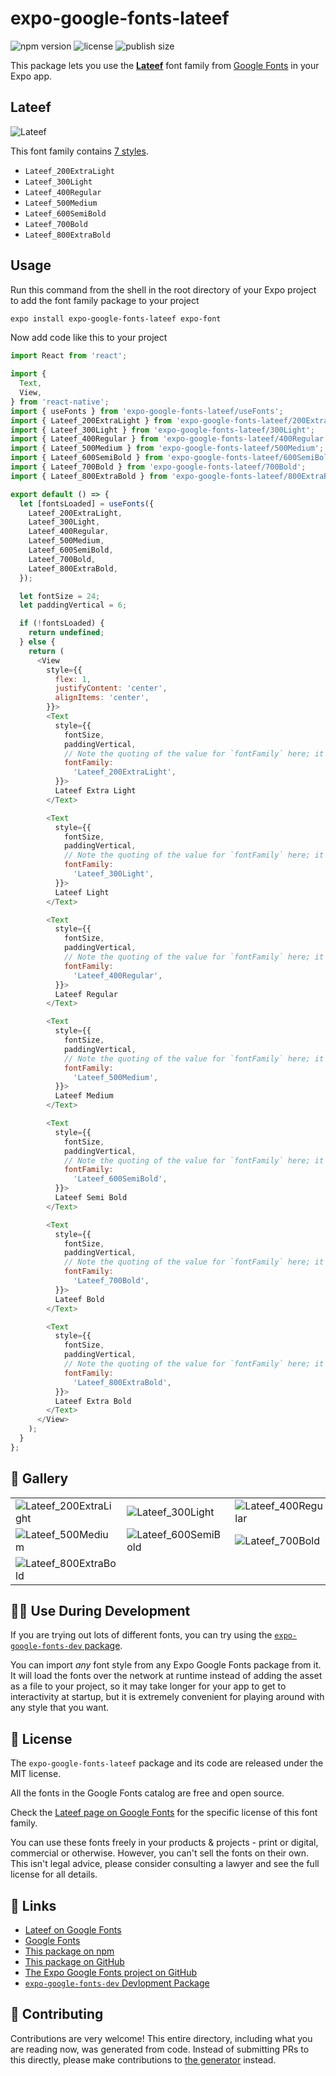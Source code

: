 # expo-google-fonts-lateef

![npm version](https://flat.badgen.net/npm/v/expo-google-fonts-lateef)
![license](https://flat.badgen.net/github/license/expo/google-fonts)
![publish size](https://flat.badgen.net/packagephobia/install/expo-google-fonts-lateef)

This package lets you use the [**Lateef**](https://fonts.google.com/specimen/Lateef) font family from [Google Fonts](https://fonts.google.com/) in your Expo app.

## Lateef

![Lateef](./font-family.png)

This font family contains [7 styles](#-gallery).

- `Lateef_200ExtraLight`
- `Lateef_300Light`
- `Lateef_400Regular`
- `Lateef_500Medium`
- `Lateef_600SemiBold`
- `Lateef_700Bold`
- `Lateef_800ExtraBold`

## Usage

Run this command from the shell in the root directory of your Expo project to add the font family package to your project
```sh
expo install expo-google-fonts-lateef expo-font
```

Now add code like this to your project
```js
import React from 'react';

import {
  Text,
  View,
} from 'react-native';
import { useFonts } from 'expo-google-fonts-lateef/useFonts';
import { Lateef_200ExtraLight } from 'expo-google-fonts-lateef/200ExtraLight';
import { Lateef_300Light } from 'expo-google-fonts-lateef/300Light';
import { Lateef_400Regular } from 'expo-google-fonts-lateef/400Regular';
import { Lateef_500Medium } from 'expo-google-fonts-lateef/500Medium';
import { Lateef_600SemiBold } from 'expo-google-fonts-lateef/600SemiBold';
import { Lateef_700Bold } from 'expo-google-fonts-lateef/700Bold';
import { Lateef_800ExtraBold } from 'expo-google-fonts-lateef/800ExtraBold';

export default () => {
  let [fontsLoaded] = useFonts({
    Lateef_200ExtraLight,
    Lateef_300Light,
    Lateef_400Regular,
    Lateef_500Medium,
    Lateef_600SemiBold,
    Lateef_700Bold,
    Lateef_800ExtraBold,
  });

  let fontSize = 24;
  let paddingVertical = 6;

  if (!fontsLoaded) {
    return undefined;
  } else {
    return (
      <View
        style={{
          flex: 1,
          justifyContent: 'center',
          alignItems: 'center',
        }}>
        <Text
          style={{
            fontSize,
            paddingVertical,
            // Note the quoting of the value for `fontFamily` here; it expects a string!
            fontFamily:
              'Lateef_200ExtraLight',
          }}>
          Lateef Extra Light
        </Text>

        <Text
          style={{
            fontSize,
            paddingVertical,
            // Note the quoting of the value for `fontFamily` here; it expects a string!
            fontFamily:
              'Lateef_300Light',
          }}>
          Lateef Light
        </Text>

        <Text
          style={{
            fontSize,
            paddingVertical,
            // Note the quoting of the value for `fontFamily` here; it expects a string!
            fontFamily:
              'Lateef_400Regular',
          }}>
          Lateef Regular
        </Text>

        <Text
          style={{
            fontSize,
            paddingVertical,
            // Note the quoting of the value for `fontFamily` here; it expects a string!
            fontFamily:
              'Lateef_500Medium',
          }}>
          Lateef Medium
        </Text>

        <Text
          style={{
            fontSize,
            paddingVertical,
            // Note the quoting of the value for `fontFamily` here; it expects a string!
            fontFamily:
              'Lateef_600SemiBold',
          }}>
          Lateef Semi Bold
        </Text>

        <Text
          style={{
            fontSize,
            paddingVertical,
            // Note the quoting of the value for `fontFamily` here; it expects a string!
            fontFamily:
              'Lateef_700Bold',
          }}>
          Lateef Bold
        </Text>

        <Text
          style={{
            fontSize,
            paddingVertical,
            // Note the quoting of the value for `fontFamily` here; it expects a string!
            fontFamily:
              'Lateef_800ExtraBold',
          }}>
          Lateef Extra Bold
        </Text>
      </View>
    );
  }
};

```

## 🔡 Gallery


||||
|-|-|-|
|![Lateef_200ExtraLight](.//200ExtraLight/Lateef_200ExtraLight.ttf.png)|![Lateef_300Light](.//300Light/Lateef_300Light.ttf.png)|![Lateef_400Regular](.//400Regular/Lateef_400Regular.ttf.png)||
|![Lateef_500Medium](.//500Medium/Lateef_500Medium.ttf.png)|![Lateef_600SemiBold](.//600SemiBold/Lateef_600SemiBold.ttf.png)|![Lateef_700Bold](.//700Bold/Lateef_700Bold.ttf.png)||
|![Lateef_800ExtraBold](.//800ExtraBold/Lateef_800ExtraBold.ttf.png)||||


## 👩‍💻 Use During Development

If you are trying out lots of different fonts, you can try using the [`expo-google-fonts-dev` package](https://github.com/freeboub/google-fonts/tree/master/font-packages/dev#readme).

You can import *any* font style from any Expo Google Fonts package from it. It will load the fonts
over the network at runtime instead of adding the asset as a file to your project, so it may take longer
for your app to get to interactivity at startup, but it is extremely convenient
for playing around with any style that you want.

## 📖 License

The `expo-google-fonts-lateef` package and its code are released under the MIT license.

All the fonts in the Google Fonts catalog are free and open source.

Check the [Lateef page on Google Fonts](https://fonts.google.com/specimen/Lateef) for the specific license of this font family.

You can use these fonts freely in your products & projects - print or digital, commercial or otherwise. However, you can't sell the fonts on their own. This isn't legal advice, please consider consulting a lawyer and see the full license for all details.

## 🔗 Links

- [Lateef on Google Fonts](https://fonts.google.com/specimen/Lateef)
- [Google Fonts](https://fonts.google.com/)
- [This package on npm](https://www.npmjs.com/package/expo-google-fonts-lateef)
- [This package on GitHub](https://github.com/freeboub/google-fonts/tree/master/font-packages/lateef)
- [The Expo Google Fonts project on GitHub](https://github.com/freeboub/google-fonts)
- [`expo-google-fonts-dev` Devlopment Package](https://github.com/freeboub/google-fonts/tree/master/font-packages/dev)

## 🤝 Contributing

Contributions are very welcome! This entire directory, including what you are reading now, was generated from code. Instead of submitting PRs to this directly, please make contributions to [the generator](https://github.com/freeboub/google-fonts/tree/master/packages/generator) instead.
